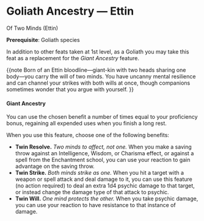 # Goliath Ancestry — Ettin

Of Two Minds (Ettin)

**Prerequisite**: Goliath species

In addition to other feats taken at 1st level, as a Goliath you may take this feat as a replacement for the _Giant Ancestry_ feature.

{{note
Born of an Ettin bloodline&mdash;giant-kin with two heads sharing one body&mdash;you carry the will of two minds. You have uncanny mental resilience and can channel your strikes with both wills at once, though companions sometimes wonder that you argue with yourself.
}}

#### Giant Ancestry

You can use the chosen benefit a number of times equal to your proficiency bonus, regaining all expended uses when you finish a long rest.

When you use this feature, choose one of the following benefits:
- **Twin Resolve.** _Two minds to affect, not one._ When you make a saving throw against an Intelligence, Wisdom, or Charisma effect, or against a spell from the Enchantment school, you can use your reaction to gain advantage on the saving throw.
- **Twin Strike.** _Both minds strike as one._ When you hit a target with a weapon or spell attack and deal damage to it, you can use this feature (no action required) to deal an extra 1d4 psychic damage to that target, or instead change the damage type of that attack to psychic.
- **Twin Will.** _One mind protects the other._ When you take psychic damage, you can use your reaction to have resistance to that instance of damage.
